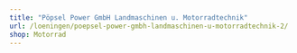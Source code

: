 ```yaml
---
title: "Pöpsel Power GmbH Landmaschinen u. Motorradtechnik"
url: /loeningen/poepsel-power-gmbh-landmaschinen-u-motorradtechnik-2/
shop: Motorrad
---
```


